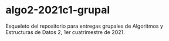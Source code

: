 # algo2-2021c1-grupal

Esqueleto del repositorio para entregas grupales de Algoritmos y Estructuras de Datos 2, 1er cuatrimestre de 2021.

